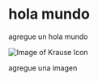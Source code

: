# hola mundo
agregue un hola mundo

![Image of Krause Icon](https://github.com/user-attachments/assets/08235799-dda7-4006-ac24-b58f89fae784)

agregue una imagen
